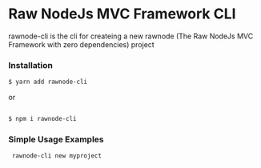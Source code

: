 # Raw NodeJs MVC Framework CLI 

rawnode-cli is the cli for createing a new rawnode (The Raw NodeJs MVC Framework with zero dependencies) project

### Installation

```bash
$ yarn add rawnode-cli

```
 or 

```bash

$ npm i rawnode-cli

```

### Simple Usage Examples

```bash
 rawnode-cli new myproject
```


